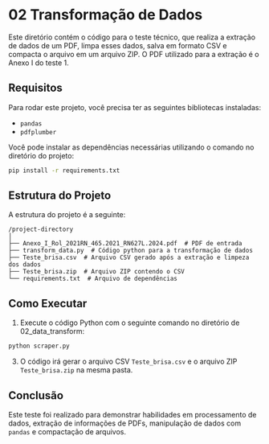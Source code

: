 # 02 Transformação de Dados

Este diretório contém o código para o teste técnico, que realiza a extração de dados de um PDF, limpa esses dados, salva em formato CSV e compacta o arquivo em um arquivo ZIP. O PDF utilizado para a extração é o Anexo I do teste 1.


## Requisitos

Para rodar este projeto, você precisa ter as seguintes bibliotecas instaladas:

- `pandas`
- `pdfplumber`

Você pode instalar as dependências necessárias utilizando o comando no diretório do projeto:

```bash
pip install -r requirements.txt
```

## Estrutura do Projeto

A estrutura do projeto é a seguinte:

```
/project-directory
│
├── Anexo_I_Rol_2021RN_465.2021_RN627L.2024.pdf  # PDF de entrada
├── transform_data.py  # Código python para a transformação de dados
├── Teste_brisa.csv  # Arquivo CSV gerado após a extração e limpeza dos dados
├── Teste_brisa.zip  # Arquivo ZIP contendo o CSV
└── requirements.txt  # Arquivo de dependências
```

## Como Executar

1. Execute o código Python com o seguinte comando no diretório de 02_data_transform:

```bash
python scraper.py
```

3. O código irá gerar o arquivo CSV `Teste_brisa.csv` e o arquivo ZIP `Teste_brisa.zip` na mesma pasta.

## Conclusão

Este teste foi realizado para demonstrar habilidades em processamento de dados, extração de informações de PDFs, manipulação de dados com `pandas` e compactação de arquivos.

